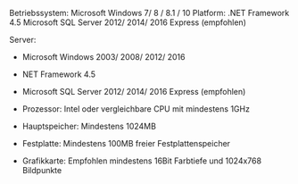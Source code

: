 Betriebssystem: Microsoft Windows 7/ 8 / 8.1 / 10
Platform: .NET Framework 4.5
Microsoft SQL Server 2012/ 2014/ 2016 Express (empfohlen)

Server:

-    Microsoft Windows 2003/ 2008/ 2012/ 2016

-    NET Framework 4.5

-    Microsoft SQL Server 2012/ 2014/ 2016 Express (empfohlen)


 -   Prozessor: Intel oder vergleichbare CPU mit mindestens 1GHz

 -   Hauptspeicher: Mindestens 1024MB 

 -   Festplatte: Mindestens 100MB freier Festplattenspeicher

 -   Grafikkarte: Empfohlen mindestens 16Bit Farbtiefe und 1024x768 Bildpunkte


